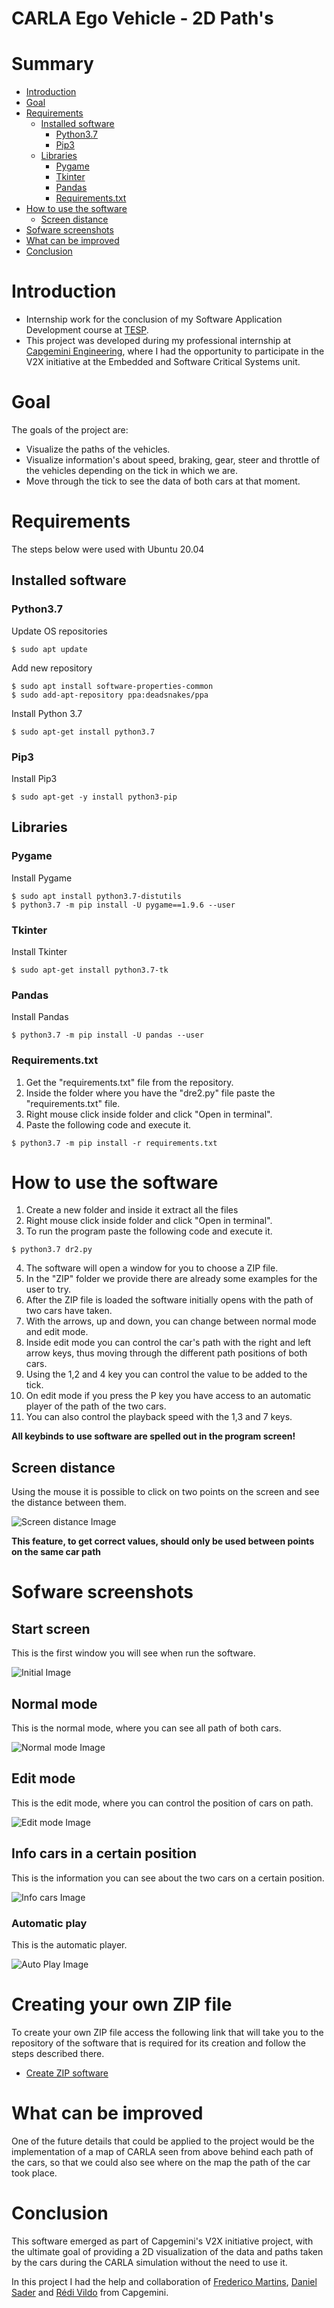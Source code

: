 # CARLA Ego Vehicle - 2D Path's

# Summary

 - [Introduction](#Introduction)
 - [Goal](#Goal)
 - [Requirements](#Requirements)
   - [Installed software](#Installed-software)
     - [Python3.7](#Python3.7)
     - [Pip3](#Pip3)
   - [Libraries](#Libraries)
     - [Pygame](#Pyagme)
     - [Tkinter](#Tkinter)
     - [Pandas](#Pandas)
     - [Requirements.txt](#Requirements.txt)
 - [How to use the software](#How-to-use-the-software)
   - [Screen distance](#Screen-distance)
 - [Sofware screenshots](#Sofware-screenshots)
 - [What can be improved](#What-can-be-improved)
 - [Conclusion](#Conclusion)

# Introduction

- Internship work for the conclusion of my Software Application Development course at [TESP](http://www.ipg.pt/website/candidatos_tesp_geral.aspx).
- This project was developed during my professional internship at [Capgemini Engineering](https://capgemini-engineering.com/pt/pt-pt/), where I had the opportunity to participate in the V2X initiative at the Embedded and Software Critical Systems unit.

# Goal

The goals of the project are:

 - Visualize the paths of the vehicles.
 - Visualize information's about speed, braking, gear, steer and throttle of the vehicles depending on the tick in which we are.
 - Move through the tick to see the data of both cars at that moment.

# Requirements

The steps below were used with Ubuntu 20.04

## Installed software

### Python3.7

Update OS repositories
```
$ sudo apt update
```

Add new repository
```
$ sudo apt install software-properties-common
$ sudo add-apt-repository ppa:deadsnakes/ppa
```

Install Python 3.7
```
$ sudo apt-get install python3.7
```

### Pip3

Install Pip3
```
$ sudo apt-get -y install python3-pip
```

## Libraries

### Pygame

Install Pygame
```
$ sudo apt install python3.7-distutils
$ python3.7 -m pip install -U pygame==1.9.6 --user
```

### Tkinter

Install Tkinter
```
$ sudo apt-get install python3.7-tk
```

### Pandas

Install Pandas
```
$ python3.7 -m pip install -U pandas --user
```

### Requirements.txt

1. Get the "requirements.txt" file from the repository.
2. Inside the folder where you have the "dre2.py" file paste the "requirements.txt" file.
3. Right mouse click inside folder and click "Open in terminal".
4. Paste the following code and execute it.

```
$ python3.7 -m pip install -r requirements.txt
```

# How to use the software

 1. Create a new folder and inside it extract all the files
 2. Right mouse click inside folder and click "Open in terminal".
 3. To run the program paste the following code and execute it.
 ```
 $ python3.7 dr2.py
 ```
 4. The software will open a window for you to choose a ZIP file.
 5. In the "ZIP" folder we provide there are already some examples for the user to try.
 6. After the ZIP file is loaded the software initially opens with the path of two cars have taken.
 7. With the arrows, up and down, you can change between normal mode and edit mode.
 8. Inside edit mode you can control the car's path with the right and left arrow keys, thus moving through the different path positions of both cars.
 9. Using the 1,2 and 4 key you can control the value to be added to the tick.
 10. On edit mode if you press the P key you have access to an automatic player of the path of the two cars.
 11. You can also control the playback speed with the 1,3 and 7 keys.

**All keybinds to use software are spelled out in the program screen!**

## Screen distance

Using the mouse it is possible to click on two points on the screen and see the distance between them.

![Screen distance Image](./IMG/ScreenDistance.gif)

**This feature, to get correct values, should only be used between points on the same car path**

# Sofware screenshots

## Start screen

This is the first window you will see when run the software.

![Initial Image](./IMG/Initial.png)

## Normal mode

This is the normal mode, where you can see all path of both cars.

![Normal mode Image](./IMG/NormalMode.png)

## Edit mode

This is the edit mode, where you can control the position of cars on path.

![Edit mode Image](./IMG/EditMode.png)

## Info cars in a certain position 

This is the information you can see about the two cars on a certain position.

![Info cars Image](./IMG/InfoCars.png)

### Automatic play

This is the automatic player.

![Auto Play Image](./IMG/PlayP.gif)

# Creating your own ZIP file 

To create your own ZIP file access the following link that will take you to the repository of the software that is required for its creation and follow the steps described there.

 - [Create ZIP software](https://github.com/FranciscoG001/CARLA-EgoVehicle-Simulation2Xlsx)

# What can be improved

One of the future details that could be applied to the project would be the implementation of a map of CARLA seen from above behind each path of the cars, so that we could also see where on the map the path of the car took place.

# Conclusion

This software emerged as part of Capgemini's V2X initiative project, with the ultimate goal of providing a 2D visualization of the data and paths taken by the cars during the CARLA simulation without the need to use it. 

In this project I had the help and collaboration of [Frederico Martins](https://github.com/fredpedroso), [Daniel Sader](https://github.com/danielpontello) and [Rédi Vildo]() from Capgemini.

